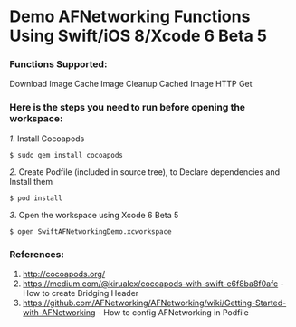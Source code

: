 Demo AFNetworking Functions Using Swift/iOS 8/Xcode 6 Beta 5
======

### Functions Supported:
Download Image
Cache Image
Cleanup Cached Image
HTTP Get

### Here is the steps you need to run before opening the workspace:
*1*. Install Cocoapods
```
$ sudo gem install cocoapods
```
*2*. Create Podfile (included in source tree), to Declare dependencies and Install them
```
$ pod install
```
*3*. Open the workspace using Xcode 6 Beta 5
```
$ open SwiftAFNetworkingDemo.xcworkspace
```

### References:
1. http://cocoapods.org/
2. https://medium.com/@kirualex/cocoapods-with-swift-e6f8ba8f0afc - How to create Bridging Header
3. https://github.com/AFNetworking/AFNetworking/wiki/Getting-Started-with-AFNetworking - How to config AFNetworking in Podfile
